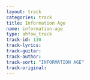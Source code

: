 ```yaml
---
layout: track
categories: track
title: Information Age
name: information-age
type: ahfow_track
track-id: 130
track-lyrics: 
track-guitar: 
track-author: 
track-sort: "INFORMATION AGE"
track-original: 
---
```

